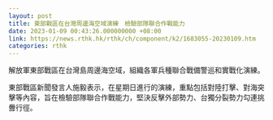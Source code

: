 ```yaml
---
layout: post
title: 東部戰區在台灣周邊海空域演練　檢驗部隊聯合作戰能力
date: 2023-01-09 00:43:26.000000000 +08:00
link: https://news.rthk.hk/rthk/ch/component/k2/1683055-20230109.htm
categories: rthk
---
```


解放軍東部戰區在台灣島周邊海空域，組織各軍兵種聯合戰備警巡和實戰化演練。

東部戰區新聞發言人施毅表示，在星期日進行的演練，重點包括對陸打擊、對海突擊等內容，旨在檢驗部隊聯合作戰能力，堅決反擊外部勢力、台獨分裂勢力勾連挑釁行徑。
